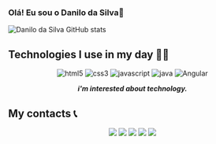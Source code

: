 ### Olá! Eu sou o Danilo da Silva👋


  


![Danilo da Silva GitHub stats](https://github-readme-stats.vercel.app/api?username=DaniloDaSilvaMoreira&show_icons=true&theme=dracula&count_private=true)
    
## Technologies I use in my day 👨‍💻

<div align="center">

  <img alt="html5" src="https://img.shields.io/badge/HTML5-E34F26?style=for-the-badge&logo=html5&logoColor=white"/>
  <img alt="css3" src="https://img.shields.io/badge/CSS3-1572B6?style=for-the-badge&logo=css3&logoColor=white"/>
  <img alt="javascript" src="https://img.shields.io/badge/JavaScript-F7DF1E?style=for-the-badge&logo=javascript&logoColor=black"/>
  <img alt="java" src="https://img.shields.io/badge/Java-ED8B00?style=for-the-badge&logo=java&logoColor=white"/>
  <img alt="Angular" src="https://img.shields.io/badge/Angular-DD0031?style=for-the-badge&logo=angular&logoColor=white"/>

  _**i'm interested about technology.**_
  
</div>

## My contacts 📞
<div align="center">
  <a href="mailto:danilolex5@gmail.com"><img src="https://img.shields.io/badge/Gmail-D14836?style=for-the-badge&logo=gmail&logoColor=white"></a>
  <a href="https://www.youtube.com/c/DaniloDaSilvaMoreiraPires?sub_confirmation=1"><img src="https://img.shields.io/badge/YouTube-FF0000?style=for-the-badge&logo=youtube&logoColor=white"></a>
  <a href="https://www.instagram.com/danilo_silva_pires/"><img src="https://img.shields.io/badge/-Instagram-%23E4405F?style=for-the-badge&logo=instagram&logoColor=white"></a>
  <a href="https://www.linkedin.com/in/danilo-da-silva-1b8418250/"><img src="https://img.shields.io/badge/-LinkedIn-%230077B5?style=for-the-badge&logo=linkedin&logoColor=white"></a>
  <a href="https://github.com/DaniloDaSilvaMoreira"><img src="https://img.shields.io/badge/GitHub-100000?style=for-the-badge&logo=github&logoColor=white"></a>
</div>
